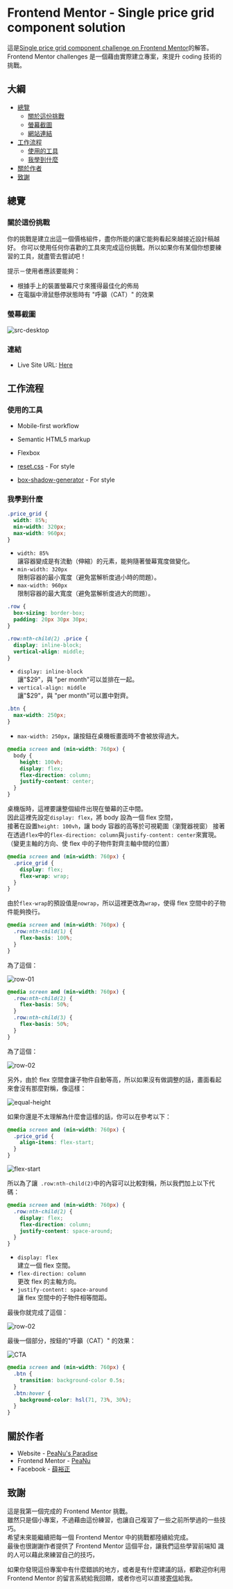 # Frontend Mentor - Single price grid component solution

這是[Single price grid component challenge on Frontend Mentor](https://www.frontendmentor.io/challenges/single-price-grid-component-5ce41129d0ff452fec5abbbc)的解答。  
Frontend Mentor challenges 是一個藉由實際建立專案，來提升 coding 技術的挑戰。

## 大綱

- [總覽](#總覽)
  - [關於這份挑戰](#關於這份挑戰)
  - [螢幕截圖](#螢幕截圖)
  - [網站連結](#連結)
- [工作流程](#工作流程)
  - [使用的工具](#使用的工具)
  - [我學到什麼](#我學到什麼)
- [關於作者](#關於作者)
- [致謝](#致謝)

## 總覽

### 關於這份挑戰

你的挑戰是建立出這一個價格組件，盡你所能的讓它能夠看起來越接近設計稿越好。
你可以使用任何你喜歡的工具來完成這份挑戰。所以如果你有某個你想要練習的工具，就盡管去嘗試吧！

提示－使用者應該要能夠：

- 根據手上的裝置螢幕尺寸來獲得最佳化的佈局
- 在電腦中滑鼠懸停狀態時有 "呼籲（CAT）" 的效果

### 螢幕截圖

![src-desktop](README-img/src-desktop.jpg)

### 連結

- Live Site URL: [Here](https://jubeatt.github.io/Single-price-grid-component/)

## 工作流程

### 使用的工具

- Mobile-first workflow
- Semantic HTML5 markup
- Flexbox

- [reset.css](https://meyerweb.com/eric/tools/css/reset/) - For style
- [box-shadow-generator](https://html-css-js.com/css/generator/box-shadow/) - For style

### 我學到什麼

```css
.price_grid {
  width: 85%;
  min-width: 320px;
  max-width: 960px;
}
```

- `width: 85%`  
  讓容器變成是有流動（伸縮）的元素，能夠隨著螢幕寬度做變化。
- `min-width: 320px`  
  限制容器的最小寬度（避免當解析度過小時的問題）。
- `max-width: 960px`  
  限制容器的最大寬度（避免當解析度過大的問題）。

```css
.row {
  box-sizing: border-box;
  padding: 20px 30px 30px;
}
```

```css
.row:nth-child(2) .price {
  display: inline-block;
  vertical-align: middle;
}
```

- `display: inline-block`  
  讓"$29"，與 "per month"可以並排在一起。
- `vertical-align: middle`  
  讓"$29"，與 "per month"可以置中對齊。

```css
.btn {
  max-width: 250px;
}
```

- `max-width: 250px`，讓按鈕在桌機板畫面時不會被放得過大。

```css
@media screen and (min-width: 760px) {
  body {
    height: 100vh;
    display: flex;
    flex-direction: column;
    justify-content: center;
  }
}
```

桌機版時，這裡要讓整個組件出現在螢幕的正中間。  
因此這裡先設定`display: flex`，將 body 設為一個 flex 空間，  
接著在設置`height: 100vh`，讓 body 容器的高等於可視範圍（瀏覽器視窗）
接著在透過`flex`中的`flex-direction: column`與`justify-content: center`來實現。  
（變更主軸的方向、使 flex 中的子物件對齊主軸中間的位置）

```css
@media screen and (min-width: 760px) {
  .price_grid {
    display: flex;
    flex-wrap: wrap;
  }
}
```

由於`flex-wrap`的預設值是`nowrap`，所以這裡更改為`wrap`，使得 flex 空間中的子物件能夠換行。

```css
@media screen and (min-width: 760px) {
  .row:nth-child(1) {
    flex-basis: 100%;
  }
}
```

為了這個：

![row-01](README-img/row-01.jpg)

```css
@media screen and (min-width: 760px) {
  .row:nth-child(2) {
    flex-basis: 50%;
  }
  .row:nth-child(3) {
    flex-basis: 50%;
  }
}
```

為了這個：

![row-02](README-img/row-02.jpg)

另外，由於 flex 空間會讓子物件自動等高，所以如果沒有做調整的話，畫面看起來會沒有那麼對稱，像這樣：

![equal-height](README-img/equal-height.jpg)

如果你還是不太理解為什麼會這樣的話，你可以在參考以下：

```css
@media screen and (min-width: 760px) {
  .price_grid {
    align-items: flex-start;
  }
}
```

![flex-start](README-img/flex-start.jpg)

所以為了讓` .row:nth-child(2)`中的內容可以比較對稱，所以我們加上以下代碼：

```css
@media screen and (min-width: 760px) {
  .row:nth-child(2) {
    display: flex;
    flex-direction: column;
    justify-content: space-around;
  }
}
```

- `display: flex`  
  建立一個 flex 空間。
- `flex-direction: column`  
  更改 flex 的主軸方向。
- `justify-content: space-around`  
  讓 flex 空間中的子物件相等間距。

最後你就完成了這個：

![row-02](README-img/row-02.jpg)

最後一個部分，按鈕的"呼籲（CAT）" 的效果：

![CTA](README-img/CTA.gif)

```css
@media screen and (min-width: 760px) {
  .btn {
    transition: background-color 0.5s;
  }
  .btn:hover {
    background-color: hsl(71, 73%, 30%);
  }
}
```

## 關於作者

- Website - [PeaNu's Paradise](https://jubeatt.github.io/)
- Frontend Mentor - [PeaNu](https://www.frontendmentor.io/profile/jubeatt)
- Facebook - [薛裕正](https://www.facebook.com/profile.php?id=100003593580513)

## 致謝

這是我第一個完成的 Frontend Mentor 挑戰。  
雖然只是個小專案，不過藉由這份練習，也讓自己複習了一些之前所學過的一些技巧。  
希望未來能繼續把每一個 Frontend Mentor 中的挑戰都陸續給完成。  
最後也很謝謝作者提供了 Frontend Mentor 這個平台，讓我們這些學習前端知
識的人可以藉此來練習自己的技巧，

如果你發現這份專案中有什麼錯誤的地方，或者是有什麼建議的話，都歡迎你利用 Frontend Mentor 的留言系統給我回饋，或者你也可以直接[寄信](mailto:jimdevelopesite)給我。
